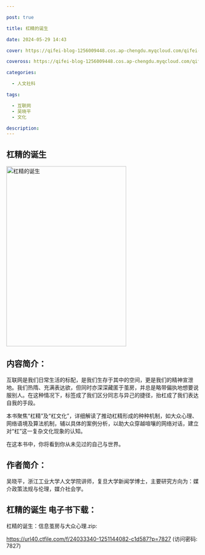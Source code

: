 ```yaml
---

post: true

title: 杠精的诞生

date: 2024-05-29 14:43

cover: https://qifei-blog-1256009448.cos.ap-chengdu.myqcloud.com/qifei-blog/65969af8871b83018aa76745.jpg

coveross: https://qifei-blog-1256009448.cos.ap-chengdu.myqcloud.com/qifei-blog/65969af8871b83018aa76745.jpg

categories:

  - 人文社科

tags:

  - 互联网
  - 吴晓平
  - 文化

description:
---
```


##  杠精的诞生

<img alt="杠精的诞生 " class="aligncenter loaded" data-was-processed="true" decoding="async" fetchpriority="high" height="471" src="https://qifei-blog-1256009448.cos.ap-chengdu.myqcloud.com/qifei-blog/65969af8871b83018aa76745.jpg " style="cursor: zoom-in;" width="314"/>

## 内容简介：

互联网是我们日常生活的标配，是我们生存于其中的空间，更是我们的精神宣泄地。我们热隋、充满表达欲，但同时亦深深藏匿于茧房，并总是略带偏执地想要说服别人。在这种情况下，标签成了我们区分同志与异己的捷径，抬杠成了我们表达自我的手段。

本书聚焦“杠精”及“杠文化”，详细解读了推动杠精形成的种种机制，如大众心理、网络语境及算法机制，辅以具体的案例分析，以助大众穿越喧嚷的网络对话，建立对“杠”这一复杂文化现象的认知。

在这本书中，你将看到你从未见过的自己与世界。

## 作者简介：

吴晓平，浙江工业大学人文学院讲师，复旦大学新闻学博士，主要研究方向为：媒介政策法规与伦理，媒介社会学。

## 杠精的诞生 电子书下载：

杠精的诞生：信息茧房与大众心理.zip: 

https://url40.ctfile.com/f/24033340-1251144082-c1d587?p=7827 (访问密码: 7827)
